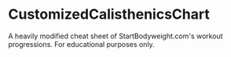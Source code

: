 # CustomizedCalisthenicsChart
A heavily modified cheat sheet of StartBodyweight.com's workout progressions. For educational purposes only.
